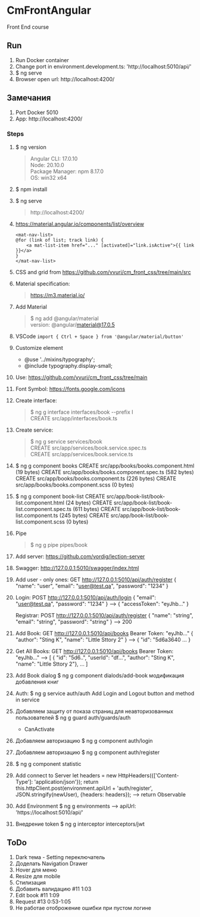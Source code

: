 # CmFrontAngular
Front End course 

## Run
1. Run Docker container
2. Change port in environment.development.ts: 'http://localhost:5010/api/' 
3. $ ng serve
4. Browser open url: http://localhost:4200/

## Замечания
1. Port Docker 5010
2. App: http://localhost:4200/


### Steps

1. $ ng version  
   > Angular CLI: 17.0.10 <br>
   Node: 20.10.0 <br>
   Package Manager: npm 8.17.0 <br>
   OS: win32 x64

2. $ npm install

3. $ ng serve
   > http://localhost:4200/

4. https://material.angular.io/components/list/overview
    ```
    <mat-nav-list>
    @for (link of list; track link) {
        <a mat-list-item href="..." [activated]="link.isActive">{{ link }}</a>
    }
    </mat-nav-list>
    ```
5. CSS and grid from https://github.com/vvuri/cm_front_css/tree/main/src

6. Material specification: 
   > https://m3.material.io/

7. Add Material   
    > $ ng add @angular/material <br>
    version: @angular/material@17.0.5

8. VSCode ``` import { Ctrl + Space } from '@angular/material/button'  ```

9. Customize element
    - @use '../mixins/typography';
    - @include typography.display-small;

10. Use: https://github.com/vvuri/cm_front_css/tree/main

11. Font Symbol: https://fonts.google.com/icons

12. Create interface: 
    > $ ng g interface interfaces/book --prefix I <br>
    CREATE src/app/interfaces/book.ts 

13. Create service:
    > $ ng g service services/book <br>
    CREATE src/app/services/book.service.spec.ts <br>
    CREATE src/app/services/book.service.ts

14. $ ng g component books
    CREATE src/app/books/books.component.html (19 bytes)
    CREATE src/app/books/books.component.spec.ts (582 bytes)
    CREATE src/app/books/books.component.ts (226 bytes)
    CREATE src/app/books/books.component.scss (0 bytes)

15. $ ng g component book-list
    CREATE src/app/book-list/book-list.component.html (24 bytes)
    CREATE src/app/book-list/book-list.component.spec.ts (611 bytes)
    CREATE src/app/book-list/book-list.component.ts (245 bytes)
    CREATE src/app/book-list/book-list.component.scss (0 bytes)

16. Pipe
    > $ ng g pipe pipes/book

16. Add server: https://github.com/vordig/lection-server    

17. Swagger: http://127.0.0.1:5010/swagger/index.html

18. Add user - only ones:
    GET http://127.0.0.1:5010/api/auth/register
    { "name": "user", "email": "user@test.qa", "password": "1234" }

19. Login:
    POST http://127.0.0.1:5010/api/auth/login
    { "email": "user@test.qa", "password": "1234" }
    --> { "accessToken": "eyJhb..." }

    Registrar:
    POST http://127.0.0.1:5010/api/auth/register
    {
    "name": "string",
    "email": "string",
    "password": "string"
    }
    --> 200
    
20. Add Book: 
    GET http://127.0.0.1:5010/api/books
    Bearer Token: "eyJhb..."
    { "author": "Sting K", "name": "Little Sttory 2" }
    --> { "id": "5d6a3640 ... }

21. Get All Books:
    GET http://127.0.0.1:5010/api/books
    Bearer Token: "eyJhb..."
    --> [ { "id": "5d6..", "userId": "df...", "author": "Sting K", "name": "Little Sttory 2"}, ... ]

22. Add Book dialog
    $ ng g component dialods/add-book
    модификация добавления книг

23. Auth:
    $ ng g service auth/auth
    Add Login and Logout button and method in service

24. Добавляем защиту от показа страниц для неавторизованных пользователей
    $ ng g guard auth/guards/auth     
    - CanActivate

25. Добавляем авторизацию
    $ ng g component auth/login

26. Добавляем авторизацию
    $ ng g component auth/register

27. $ ng g component statistic    

28. Add connect to Server
    let headers = new HttpHeaders({['Content-Type']: 'application/json'});
    return this.httpClient.post(environment.apiUrl + 'auth/register', JSON.stringify(newUser), {headers: headers});
    --> return Observable<any>

29. Add Environment
    $ ng g environments
    --> apiUrl: 'https://localhost:5010/api/'

30. Внедрение token
    $ ng g interceptor interceptors/jwt


## ToDo
1. Dark тема - Setting переключатель
2. Доделать Navigation Drawer
3. Hover для меню
4. Resize для mobile
5. Стилизация
6. Добавить валидацию #11 1:03
7. Edit book #11 1:09
8. Request #13 0:53-1:05
9. Не работае отоброжение ошибки при пустом логине
    


